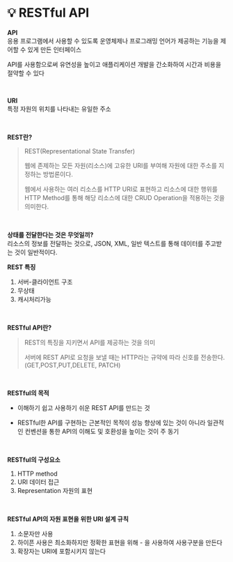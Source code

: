 # 💡 **RESTful API**

**API** <br>
응용 프로그램에서 사용할 수 있도록 운영체제나 프로그래밍 언어가 제공하는 기능을 제어할 수 있게 만든 인터페이스 <br>

API를 사용함으로써 유연성을 높이고 애플리케이션 개발을 간소화하여 시간과 비용을 절약할 수 있다

<br>

**URI** <br>
특정 자원의 위치를 나타내는 유일한 주소

<br>

**REST란?**<br>

> REST(Representational State Transfer)
>
> 웹에 존제하는 모든 자원(리소스)에 고유한 URI를 부여해 자원에 대한 주소를 지정하는 방법론이다.
>
> 웹에서 사용하는 여러 리소스를 HTTP URI로 표현하고 리소스에 대한 행위를 HTTP Method를 통해 해당 리소스에 대한 CRUD Operation을 적용하는 것을 의미한다.

<br>

**상태를 전달한다는 것은 무엇일끼?** <br>
리소스의 정보를 전달하는 것으로, JSON, XML, 일반 텍스트를 통해 데이터를 주고받는 것이 일반적이다. <br>

**REST 특징**

1. 서버-클라이언트 구조
2. 무상태
3. 캐시처리가능

<br>

**RESTful API란?** <br>

> REST의 특징을 지키면서 API를 제공하는 것을 의미
>
> 서버에 REST API로 요청을 보낼 때는 HTTP라는 규약에 따라 신호를 전송한다.(GET,POST,PUT,DELETE, PATCH)

<br>

**RESTful의 목적**

- 이해하기 쉽고 사용하기 쉬운 REST API를 만드는 것

- RESTful한 API를 구현하는 근본적인 목적이 성능 향상에 있는 것이 아니라 일관적인 컨벤션을 통한 API의 이해도 및 호환성을 높이는 것이 주 동기

<br>

**RESTful의 구성요소**
1. HTTP method
2. URI 데이터 접근
3. Representation 자원의 표현

<br>

**RESTful API의 자원 표현을 위한 URI 설계 규칙**
1. 소문자만 사용
2. 하이픈 사용은 최소화하지만 정확한 표현을 위해 - 을 사용하여 사용구분을 만든다
3. 확장자는 URI에 포함시키지 않는다


